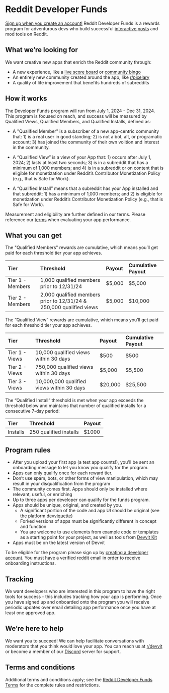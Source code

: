 # Reddit Developer Funds

[Sign up when you create an account!](https://developers.reddit.com/create-account) Reddit Developer Funds is a rewards program for adventurous devs who build successful [interactive posts](https://developers.reddit.com/docs/interactive_posts) and mod tools on Reddit.

## What we’re looking for

We want creative new apps that enrich the Reddit community through:

- A new experience, like a [live score board](https://developers.reddit.com/docs/showcase/apps#live-scores) or [community bingo](https://developers.reddit.com/docs/showcase/apps#bingo)
- An entirely new community created around the app, like [r/pixelary](https://www.reddit.com/r/Pixelary/)
- A quality of life improvement that benefits hundreds of subreddits

## How it works

The Developer Funds program will run from July 1, 2024 - Dec 31, 2024. This program is focused on reach, and success will be measured by Qualified Views, Qualified Members, and Qualified Installs, defined as:

- A "Qualified Member" is a subscriber of a new app-centric community that: 1) is a real user in good standing; 2) is not a bot, alt, or programatic account; 3) has joined the community of their own volition and interest in the community.

- A “Qualified View” is a view of your App that: 1) occurs after July 1, 2024; 2) lasts at least two seconds; 3) is in a subreddit that has a minimum of 1,000 members; and 4) is in a subreddit or on content that is eligible for monetization under Reddit’s Contributor Monetization Policy (e.g., that is Safe for Work).

- A “Qualified Install” means that a subreddit has your App installed and that subreddit: 1) has a minimum of 1,000 members; and 2) is eligible for monetization under Reddit’s Contributor Monetization Policy (e.g., that is Safe for Work).

Measurement and eligibility are further defined in our terms. Please reference our [terms](https://support.reddithelp.com/hc/en-us/articles/27958169342996) when evaluating your app performance.

## What you can get

The "Qualified Members" rewards are cumulative, which means you’ll get paid for each threshold tier your app achieves.

| Tier             | Threshold                                                           | Payout | Cumulative Payout |
| :--------------- | :------------------------------------------------------------------ | :----- | :---------------- |
| Tier 1 - Members | 1,000 qualified members prior to 12/31/24                           | $5,000 | $5,000            |
| Tier 2 - Members | 2,000 qualified members prior to 12/31/24 & 250,000 qualified views | $5,000 | $10,000           |

The “Qualified View” rewards are cumulative, which means you’ll get paid for each threshold tier your app achieves.

| Tier           | Threshold                                 | Payout  | Cumulative Payout |
| :------------- | :---------------------------------------- | :------ | :---------------- |
| Tier 1 - Views | 10,000 qualified views within 30 days     | $500    | $500              |
| Tier 2 - Views | 750,000 qualified views within 30 days    | $5,000  | $5,500            |
| Tier 3 - Views | 10,000,000 qualified views within 30 days | $20,000 | $25,500           |

The “Qualified Install” threshold is met when your app exceeds the threshold below and maintains that number of qualified installs for a consecutive 7-day period:

| Tier     | Threshold              | Payout |
| :------- | :--------------------- | :----- |
| Installs | 250 qualified installs | $1000  |

## Program rules

- After you upload your first app (a test app counts!), you'll be sent an onboarding message to let you know you qualify for the program.
- Apps can only qualify once for each reward tier.
- Don’t use spam, bots, or other forms of view manipulation, which may result in your disqualification from the program
- The community comes first. Apps should only be installed where relevant, useful, or enriching
- Up to three apps per developer can qualify for the funds program.
- Apps should be unique, original, and created by you.
  - A significant portion of the code and app UI should be original (see the platform [devviquette](https://developers.reddit.com/docs/guidelines))
  - Forked versions of apps must be significantly different in concept and function
  - You are welcome to use elements from example code or templates as a starting point for your project, as well as tools from [Devvit Kit](https://github.com/reddit/devvit-kit)
- Apps must be on the latest version of Devvit

To be eligible for the program please sign up by [creating a developer account](https://developers.reddit.com/create-account). You must have a verified reddit email in order to receive onboarding instructions.

## Tracking

We want developers who are interested in this program to have the right tools for success - this includes tracking how your app is performing. Once you have signed up and onboarded onto the program you will receive periodic updates over email detailing app performance once you have at least one approved app.

## We’re here to help

We want you to succeed! We can help facilitate conversations with moderators that you think would love your app. You can reach us at [r/devvit](https://www.reddit.com/r/devvit/) or become a member of our [Discord](https://discord.com/invite/R7yu2wh9Qz) server for support.

## Terms and conditions

Additional terms and conditions apply; see the [Reddit Developer Funds Terms](https://support.reddithelp.com/hc/en-us/articles/27958169342996) for the complete rules and restrictions.
